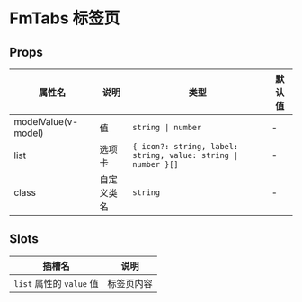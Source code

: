 # FmTabs 标签页

## Props

| 属性名              | 说明       | 类型                                                          | 默认值 |
| ------------------- | ---------- | ------------------------------------------------------------- | ------ |
| modelValue(v-model) | 值         | `string \| number`                                            | -      |
| list                | 选项卡     | `{ icon?: string, label: string, value: string \| number }[]` | -      |
| class               | 自定义类名 | `string`                                                      | -      |

## Slots

| 插槽名                   | 说明       |
| ------------------------ | ---------- |
| `list` 属性的 `value` 值 | 标签页内容 |
